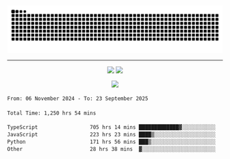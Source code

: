 <div align="center">
  <picture>
      <source
    media="(prefers-color-scheme: dark)"
      srcset="https://raw.githubusercontent.com/platane/snk/output/github-contribution-grid-snake-dark.svg"
      />
    <source
      media="(prefers-color-scheme: light)"
      srcset="https://raw.githubusercontent.com/xct007/xct007/output/github-contribution-grid-snake.svg"
      />
    <img
      alt="Snake"
      src="https://raw.githubusercontent.com/xct007/xct007/output/github-contribution-grid-snake.svg"
      />
  </picture>

</div>

___
<p align="center">
  <img src="https://readme-stats-blush-eta.vercel.app/api/top-langs/?username=xct007&layout=compact" />
  <img src="https://readme-stats-blush-eta.vercel.app/api?username=xct007&show_icons=true&theme=transparent&hide_title=true&include_all_commits=true" />
</p>

<p align="center">
  <img src="https://github-profile-trophy.vercel.app/?username=xct007&no-bg=true&rank=S,SS,SSS,A,AA,AAA,UNKNOWN,SECRET&row=3&title=-Followers,-Stars&margin-w=15&margin-h=15&column=2" />
</p>
<!--START_SECTION:waka-->

```txt
From: 06 November 2024 - To: 23 September 2025

Total Time: 1,250 hrs 54 mins

TypeScript                 705 hrs 14 mins █████████████▓░░░░░░░░░░░   55.12 %
JavaScript                 223 hrs 23 mins ████▒░░░░░░░░░░░░░░░░░░░░   17.46 %
Python                     171 hrs 56 mins ███▒░░░░░░░░░░░░░░░░░░░░░   13.44 %
Other                      28 hrs 38 mins  ▓░░░░░░░░░░░░░░░░░░░░░░░░   02.24 %
```

<!--END_SECTION:waka-->
